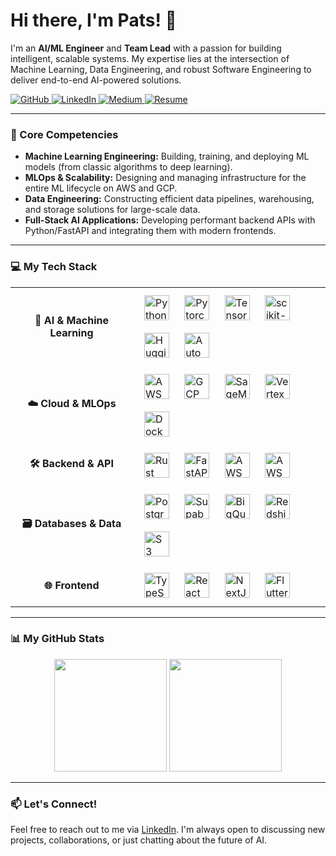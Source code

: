 # Hi there, I'm Pats! 👋

I'm an **AI/ML Engineer** and **Team Lead** with a passion for building intelligent, scalable systems. My expertise lies at the intersection of Machine Learning, Data Engineering, and robust Software Engineering to deliver end-to-end AI-powered solutions.

<p align="left">
  <a href="https://github.com/jplaulau14">
    <img src="https://img.shields.io/badge/GitHub-181717?style=for-the-badge&logo=github&logoColor=white" alt="GitHub">
  </a>
  <a href="https://www.linkedin.com/in/jplau14/">
    <img src="https://img.shields.io/badge/LinkedIn-0A66C2?style=for-the-badge&logo=linkedin&logoColor=white" alt="LinkedIn">
  </a>
  <a href="https://medium.com/@johnpatricklaurel14">
    <img src="https://img.shields.io/badge/Medium-000000?style=for-the-badge&logo=medium&logoColor=white" alt="Medium">
  </a>
  <a href="https://drive.google.com/file/d/1d0v_oFZ3cPRaUicVvmlldcZ1_HMj_1Vy/view?usp=sharing">
    <img src="https://img.shields.io/badge/View_My_Resume-EA4335?style=for-the-badge&logo=google-drive&logoColor=white" alt="Resume">
  </a>
</p>

---

### 🚀 Core Competencies

* **Machine Learning Engineering:** Building, training, and deploying ML models (from classic algorithms to deep learning).
* **MLOps & Scalability:** Designing and managing infrastructure for the entire ML lifecycle on AWS and GCP.
* **Data Engineering:** Constructing efficient data pipelines, warehousing, and storage solutions for large-scale data.
* **Full-Stack AI Applications:** Developing performant backend APIs with Python/FastAPI and integrating them with modern frontends.

---

### 💻 My Tech Stack

<table>
  <tr>
    <td align="center" width="180">
      <strong>🧠 AI & Machine Learning</strong>
    </td>
    <td>
      <a href="https://www.python.org/" target="_blank"><img style="margin: 10px" src="https://profilinator.rishav.dev/skills-assets/python-original.svg" alt="Python" height="40" /></a>
      <a href="https://pytorch.org/" target="_blank"><img style="margin: 10px" src="https://profilinator.rishav.dev/skills-assets/pytorch-original.svg" alt="Pytorch" height="40" /></a>
      <a href="https://www.tensorflow.org/" target="_blank"><img style="margin: 10px" src="https://profilinator.rishav.dev/skills-assets/tensorflow-original.svg" alt="TensorFlow" height="40" /></a>
      <a href="https://scikit-learn.org/" target="_blank"><img style="margin: 10px" src="https://profilinator.rishav.dev/skills-assets/scikit-learn.svg" alt="scikit-learn" height="40" /></a>
      <a href="https://huggingface.co/" target="_blank"><img style="margin: 10px" src="https://raw.githubusercontent.com/jplaulau14/jplaulau14/main/assets/hugging-face.svg" alt="Hugging Face" height="40" /></a>
      <a href="https://auto.gluon.ai/" target="_blank"><img style="margin: 10px" src="https://raw.githubusercontent.com/jplaulau14/jplaulau14/main/assets/autogluon.svg" alt="AutoGluon" height="40" /></a>
    </td>
  </tr>
  <tr>
    <td align="center">
      <strong>☁️ Cloud & MLOps</strong>
    </td>
    <td>
      <a href="https://aws.amazon.com/" target="_blank"><img style="margin: 10px" src="https://profilinator.rishav.dev/skills-assets/amazonwebservices-original-wordmark.svg" alt="AWS" height="40" /></a>
      <a href="https://cloud.google.com/" target="_blank"><img style="margin: 10px" src="https://profilinator.rishav.dev/skills-assets/google_cloud-original.svg" alt="GCP" height="40" /></a>
      <a href="https://aws.amazon.com/sagemaker/" target="_blank"><img style="margin: 10px" src="https://raw.githubusercontent.com/jplaulau14/jplaulau14/main/assets/sagemaker.svg" alt="SageMaker" height="40" /></a>
      <a href="https://cloud.google.com/vertex-ai" target="_blank"><img style="margin: 10px" src="https://raw.githubusercontent.com/jplaulau14/jplaulau14/main/assets/vertex-ai.svg" alt="Vertex AI" height="40" /></a>
      <a href="https://www.docker.com/" target="_blank"><img style="margin: 10px" src="https://profilinator.rishav.dev/skills-assets/docker-original-wordmark.svg" alt="Docker" height="40" /></a>
    </td>
  </tr>
  <tr>
    <td align="center">
      <strong>🛠️ Backend & API</strong>
    </td>
    <td>
      <a href="https://www.rust-lang.org/" target="_blank"><img style="margin: 10px" src="https://profilinator.rishav.dev/skills-assets/rust-plain.svg" alt="Rust" height="40" /></a>
      <a href="https://fastapi.tiangolo.com/" target="_blank"><img style="margin: 10px" src="https://profilinator.rishav.dev/skills-assets/fastapi.svg" alt="FastAPI" height="40" /></a>
      <a href="https://aws.amazon.com/lambda/" target="_blank"><img style="margin: 10px" src="https://profilinator.rishav.dev/skills-assets/aws_lambda.png" alt="AWS Lambda" height="40" /></a>
      <a href="https://github.com/aws/chalice" target="_blank"><img style="margin: 10px" src="https://raw.githubusercontent.com/jplaulau14/jplaulau14/main/assets/chalice.png" alt="AWS Chalice" height="40" /></a>
    </td>
  </tr>
  <tr>
    <td align="center">
      <strong>🗃️ Databases & Data</strong>
    </td>
    <td>
      <a href="https://www.postgresql.org/" target="_blank"><img style="margin: 10px" src="https://profilinator.rishav.dev/skills-assets/postgresql-original-wordmark.svg" alt="PostgreSQL" height="40" /></a>
      <a href="https://supabase.io/" target="_blank"><img style="margin: 10px" src="https://profilinator.rishav.dev/skills-assets/supabase.png" alt="Supabase" height="40" /></a>
      <a href="https://cloud.google.com/bigquery" target="_blank"><img style="margin: 10px" src="https://raw.githubusercontent.com/jplaulau14/jplaulau14/main/assets/bigquery.svg" alt="BigQuery" height="40" /></a>
      <a href="https://aws.amazon.com/redshift/" target="_blank"><img style="margin: 10px" src="https://raw.githubusercontent.com/jplaulau14/jplaulau14/main/assets/redshift.svg" alt="Redshift" height="40" /></a>
      <a href="https://aws.amazon.com/s3/" target="_blank"><img style="margin: 10px" src="https://profilinator.rishav.dev/skills-assets/amazon-s3.png" alt="S3" height="40" /></a>
    </td>
  </tr>
  <tr>
    <td align="center">
      <strong>🌐 Frontend</strong>
    </td>
    <td>
      <a href="https://www.typescriptlang.org/" target="_blank"><img style="margin: 10px" src="https://profilinator.rishav.dev/skills-assets/typescript-original.svg" alt="TypeScript" height="40" /></a>
      <a href="https://reactjs.org/" target="_blank"><img style="margin: 10px" src="https://profilinator.rishav.dev/skills-assets/react-original-wordmark.svg" alt="React" height="40" /></a>
      <a href="https://nextjs.org/" target="_blank"><img style="margin: 10px" src="https://profilinator.rishav.dev/skills-assets/nextjs.png" alt="NextJS" height="40" /></a>
      <a href="https://flutter.dev/" target="_blank"><img style="margin: 10px" src="https://profilinator.rishav.dev/skills-assets/flutter-original.svg" alt="Flutter" height="40" /></a>
    </td>
  </tr>
</table>

---

### 📊 My GitHub Stats

<p align="center">
  <img height="180em" src="https://github-readme-stats.vercel.app/api?username=jplaulau14&show_icons=true&theme=tokyonight&include_all_commits=true&count_private=true"/>
  <img height="180em" src="https://github-readme-stats.vercel.app/api/top-langs/?username=jplaulau14&layout=compact&langs_count=8&theme=tokyonight"/>
</p>

---

### 📫 Let's Connect!

Feel free to reach out to me via [LinkedIn](https://www.linkedin.com/in/jplau14/). I'm always open to discussing new projects, collaborations, or just chatting about the future of AI.
